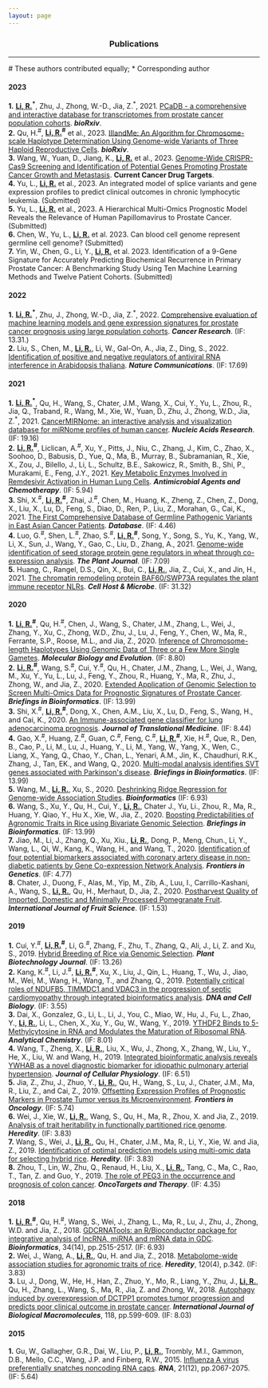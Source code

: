 ```yaml
---
layout: page
---
```


<div align="center"><h3>Publications</h3></div>

--------------------------------------------------

\# These authors contributed equally; * Corresponding author

#### 2023

**1.** **<ins>Li, R.</ins><sup>\*</sup>**, Zhu, J., Zhong, W.-D., Jia, Z.<sup>\*</sup>, 2021. [PCaDB - a comprehensive and interactive database for transcriptomes from prostate cancer population cohorts](https://doi.org/10.1101/2021.06.29.449134). ***bioRxiv***.  
**2.** Qu, H.<sup>#</sup>, **<ins>Li, R.</ins><sup>#</sup>** et al., 2023. [IIIandMe: An Algorithm for Chromosome-scale Haplotype Determination Using Genome-wide Variants of Three Haploid Reproductive Cells](https://doi.org/10.1101/2022.12.07.519546). ***bioRxiv***.  
**3.** Wang, W., Yuan, D., Jiang, K., **<ins>Li, R.</ins>** et al., 2023. [Genome-Wide CRISPR-Cas9 Screening and Identification of Potential Genes Promoting Prostate Cancer Growth and Metastasis](https://doi.org/10.2174/1568009622666220615154137). **Current Cancer Drug Targets**.  
**4.** Yu, L., **<ins>Li, R.</ins>** et al., 2023. An integrated model of splice variants and gene expression profiles to predict clinical outcomes in chronic lymphocytic leukemia. (Submitted)  
**5.** Yu, L., **<ins>Li, R.</ins>** et al., 2023. A Hierarchical Multi-Omics Prognostic Model Reveals the Relevance of Human Papillomavirus to Prostate Cancer. (Submitted)  
**6.** Chen, W., Yu, L., **<ins>Li, R.</ins>** et al. 2023. Can blood cell genome represent germline cell genome? (Submitted)  
**7.** Yin, W., Chen, G., Li, Y., **<ins>Li, R.</ins>** et al. 2023. Identification of a 9-Gene Signature for Accurately Predicting Biochemical Recurrence in Primary Prostate Cancer: A Benchmarking Study Using Ten Machine Learning Methods and Twelve Patient Cohorts. (Submitted)  

#### 2022

**1.** **<ins>Li, R.</ins><sup>\*</sup>**, Zhu, J., Zhong, W.-D., Jia, Z.<sup>\*</sup>, 2022. [Comprehensive evaluation of machine learning models and gene expression signatures for prostate cancer prognosis using large population cohorts](https://doi.org/10.1101/2021.07.02.450975). ***Cancer Research***. (IF: 13.31.)  
**2.** Liu, S., Chen, M., **<ins>Li, R.</ins>**, Li, W., Gal-On, A., Jia, Z., Ding, S., 2022. [Identification of positive and negative regulators of antiviral RNA interference in Arabidopsis thaliana](https://www.nature.com/ncomms/). ***Nature Communications***. (IF: 17.69)  

#### 2021

**1.** **<ins>Li, R.</ins><sup>\*</sup>**, Qu, H., Wang, S., Chater, J.M., Wang, X., Cui, Y., Yu, L., Zhou, R., Jia, Q., Traband, R., Wang, M., Xie, W., Yuan, D., Zhu, J., Zhong, W.D., Jia, Z.<sup>\*</sup>, 2021. [CancerMIRNome: an interactive analysis and visualization database for miRNome profiles of human cancer](https://doi.org/10.1093/nar/gkab784). ***Nucleic Acids Research***. (IF: 19.16)  
**2.** **<ins>Li, R.</ins><sup>#</sup>**, Liclican, A.<sup>#</sup>, Xu, Y., Pitts, J., Niu, C., Zhang, J., Kim, C., Zhao, X., Soohoo, D., Babusis, D., Yue, Q., Ma, B., Murray, B., Subramanian, R., Xie, X., Zou, J., Bilello, J., Li, L., Schultz, B.E., Sakowicz, R., Smith, B., Shi, P., Murakami, E., Feng, J.Y., 2021. [Key Metabolic Enzymes Involved in Remdesivir Activation in Human Lung Cells](https://doi.org/10.1128/AAC.00602-2). ***Antimicrobial Agents and Chemotherapy***. (IF: 5.94)  
**3.** Shi, X.<sup>#</sup>, **<ins>Li, R.</ins><sup>#</sup>**, Zhai, J.<sup>#</sup>, Chen, M., Huang, K., Zheng, Z., Chen, Z., Dong, X., Liu, X., Lu, D., Feng, S., Diao, D., Ren, P., Liu, Z., Morahan, G., Cai, K., 2021. [The First Comprehensive Database of Germline Pathogenic Variants in East Asian Cancer Patients](https://doi.org/10.1093/database/baab075). ***Database***. (IF: 4.46)  
**4.** Luo, G.<sup>#</sup>, Shen, L.<sup>#</sup>, Zhao, S.<sup>#</sup>, **<ins>Li, R.</ins><sup>#</sup>**, Song, Y., Song, S., Yu, K., Yang, W., Li, X., Sun, J., Wang, Y., Gao, C., Liu, D., Zhang, A., 2021. [Genome-wide identification of seed storage protein gene regulators in wheat through co-expression analysis](https://doi.org/10.1111/tpj.15538). ***The Plant Journal***. (IF: 7.09)  
**5.** Huang, C., Rangel, D.S., Qin, X., Bui, C., **<ins>Li, R.</ins>**, Jia, Z., Cui, X., and Jin, H., 2021. [The chromatin remodeling protein BAF60/SWP73A regulates the plant immune receptor NLRs](https://doi.org/10.1016/j.chom.2021.01.005). ***Cell Host & Microbe***. (IF: 31.32)  

#### 2020

**1.** **<ins>Li, R.</ins><sup>#</sup>**, Qu, H.<sup>#</sup>, Chen, J., Wang, S., Chater, J.M., Zhang, L., Wei, J., Zhang, Y., Xu, C., Zhong, W.D., Zhu, J., Lu, J., Feng, Y., Chen, W., Ma, R., Ferrante, S.P., Roose, M.L., and Jia, Z., 2020. [Inference of Chromosome-length Haplotypes Using Genomic Data of Three or a Few More Single Gametes](https://doi.org/10.1093/molbev/msaa176). ***Molecular Biology and Evolution***. (IF: 8.80)  
**2.** **<ins>Li, R.</ins><sup>#</sup>**, Wang, S.<sup>#</sup>, Cui, Y.<sup>#</sup>, Qu, H., Chater, J.M., Zhang, L., Wei, J., Wang, M., Xu, Y., Yu, L., Lu, J., Feng, Y., Zhou, R., Huang, Y., Ma, R., Zhu, J., Zhong, W., and Jia, Z., 2020. [Extended Application of Genomic Selection to Screen Multi-Omics Data for Prognostic Signatures of Prostate Cancer](https://doi.org/10.1093/bib/bbaa197). ***Briefings in Bioinformatics***. (IF: 13.99)  
**3.** Shi, X.<sup>#</sup>, **<ins>Li, R.</ins><sup>#</sup>**, Dong, X., Chen, A.M., Liu, X., Lu, D., Feng, S., Wang, H., and Cai, K., 2020. [An Immune-associated gene classifier for lung adenocarcinoma prognosis](https://doi.org/10.1186/s12967-020-02233-y). ***Journal of Translational Medicine***. (IF: 8.44)  
**4.** Gao, X.<sup>#</sup>, Huang, Z.<sup>#</sup>, Guan, C.<sup>#</sup>, Feng, C.<sup>#</sup>, **<ins>Li, R.</ins><sup>#</sup>**, Xie, H.<sup>#</sup>, Que, R., Den, B., Cao, P., Li, M., Lu, J., Huang, Y., Li, M., Yang, W., Yang, X., Wen, C., Liang, X., Yang, Q., Chao, Y., Chan, L., Yenari, A.M., Jin, K.,  Chaudhuri, R.K., Zhang, J., Tan, EK., and Wang, Q., 2020. [Multi-modal analysis identifies SVT genes associated with Parkinson's disease](https://academic.oup.com/bib). ***Briefings in Bioinformatics***. (IF: 13.99)  
**5.** Wang, M., **<ins>Li, R.</ins>**, Xu, S., 2020. [Deshrinking Ridge Regression for Genome-wide Association Studies](https://doi.org/10.1093/bioinformatics/btaa345). ***Bioinformatics*** (IF: 6.93)  
**6.** Wang, S., Xu, Y., Qu, H., Cui, Y., **<ins>Li, R.</ins>**, Chater J., Yu, Li., Zhou, R., Ma, R., Huang, Y. Qiao, Y., Hu X., Xie, W., Jia, Z., 2020. [Boosting Predictabilities of Agronomic Traits in Rice using Bivariate Genomic Selection](https://academic.oup.com/bib/article/doi/10.1093/bib/bbaa103/5867560?guestAccessKey=c06470c6-19c9-48e8-a821-f5eb870eb23b). ***Briefings in Bioinformatics***. (IF: 13.99)  
**7.** Jiao, M., Li, J., Zhang, Q., Xu, Xiu., **<ins>Li, R.</ins>**, Dong, P., Meng, Chun., Li, Y., Wang, L., Qi, W., Kang, K., Wang, H., and Wang, T., 2020. [Identification of four potential biomarkers associated with coronary artery disease in non-diabetic patients by Gene Co-expression Network Analysis](https://www.frontiersin.org/articles/10.3389/fgene.2020.00542/full). ***Frontiers in Genetics***. (IF: 4.77)  
**8.** Chater, J., Duong, F., Alas, M., Yip, M., Zib, A., Luu, I., Carrillo-Kashani, A., Wang, S., **<ins>Li, R.</ins>**, Qu, H., Merhaut, D., Jia, Z., 2020. [Postharvest Quality of Imported, Domestic and Minimally Processed Pomegranate Fruit](https://www.tandfonline.com/doi/full/10.1080/15538362.2020.1734896). ***International Journal of Fruit Science***. (IF: 1.53)  

#### 2019

**1.** Cui, Y.<sup>#</sup>, **<ins>Li, R.</ins><sup>#</sup>**, Li, G.<sup>#</sup>, Zhang, F., Zhu, T., Zhang, Q., Ali, J., Li, Z. and Xu, S., 2019. [Hybrid Breeding of Rice via Genomic Selection](https://onlinelibrary.wiley.com/doi/full/10.1111/pbi.13170). ***Plant Biotechnology Journal***. (IF: 13.26)  
**2.** Kang, K.<sup>#</sup>, Li, J.<sup>#</sup>, **<ins>Li, R.</ins><sup>#</sup>**, Xu, X., Liu, J., Qin, L., Huang, T., Wu, J., Jiao, M., Wei, M., Wang, H., Wang, T., and Zhang, Q., 2019. [Potentially critical roles of NDUFB5, TIMMDC1,and VDAC3 in the progression of septic cardiomyopathy through integrated bioinformatics analysis](https://www.liebertpub.com/doi/10.1089/dna.2019.4859). ***DNA and Cell Biology***. (IF: 3.55)  
**3.** Dai, X., Gonzalez, G., Li, L., Li, J., You, C., Miao, W., Hu, J., Fu, L., Zhao, Y., **<ins>Li, R.</ins>**, Li, L., Chen, X.,  Xu, Y., Gu, W., Wang, Y., 2019. [YTHDF2 Binds to 5-Methylcytosine in RNA and Modulates the Maturation of Ribosomal RNA](https://pubs.acs.org/doi/abs/10.1021/acs.analchem.9b04505). ***Analytical Chemistry***. (IF: 8.01)  
**4.** Wang, T., Zheng, X., **<ins>Li, R.</ins>**, Liu, X., Wu, J., Zhong, X., Zhang, W., Liu, Y., He, X., Liu, W. and Wang, H., 2019. [Integrated bioinformatic analysis reveals YWHAB as a novel diagnostic biomarker for idiopathic pulmonary arterial hypertension](https://doi.org/10.1002/jcp.27381). ***Journal of Cellular Physiology***. (IF: 6.51)  
**5.** Jia, Z., Zhu, J., Zhuo, Y., **<ins>Li, R.</ins>**, Qu, H., Wang, S., Lu, J., Chater, J.M., Ma, R., Liu, Z., and Cai, Z., 2019. [Offsetting Expression Profiles of Prognostic Markers in Prostate Tumor versus its Microenvironment](https://doi.org/10.3389/fonc.2019.00539). ***Frontiers in Oncology***. (IF: 5.74)  
**6.** Wei, J., Xie, W., **<ins>Li, R.</ins>**, Wang, S., Qu, H., Ma, R., Zhou, X. and Jia, Z., 2019. [Analysis of trait heritability in functionally partitioned rice genome](https://www.nature.com/articles/s41437-019-0244-9). ***Heredity***. (IF: 3.83)  
**7.** Wang, S., Wei, J., **<ins>Li, R.</ins>**, Qu, H., Chater, J.M., Ma, R., Li, Y., Xie, W. and Jia, Z., 2019. [Identification of optimal prediction models using multi-omic data for selecting hybrid rice](https://www.nature.com/articles/s41437-019-0210-6). ***Heredity***. (IF: 3.83)  
**8.** Zhou, T., Lin, W., Zhu, Q., Renaud, H., Liu, X., **<ins>Li, R.</ins>**, Tang, C., Ma, C., Rao, T., Tan, Z. and Guo, Y., 2019. [The role of PEG3 in the occurrence and prognosis of colon cancer](https://doi.org/10.2147/OTT.S208060). ***OncoTargets and Therapy***. (IF: 4.35)  


#### 2018

**1.** **<ins>Li, R.</ins><sup>#</sup>**, Qu, H.<sup>#</sup>, Wang, S., Wei, J., Zhang, L., Ma, R., Lu, J., Zhu, J., Zhong, W.D. and Jia, Z., 2018. [GDCRNATools: an R/Bioconductor package for integrative analysis of lncRNA, miRNA and mRNA data in GDC](https://academic.oup.com/bioinformatics/article/34/14/2515/4917355). ***Bioinformatics***, 34(14), pp.2515-2517. (IF: 6.93)  
**2.** Wei, J., Wang, A., **<ins>Li, R.</ins>**, Qu, H. and Jia, Z., 2018. [Metabolome-wide association studies for agronomic traits of rice](https://www.nature.com/articles/s41437-017-0032-3). ***Heredity***, 120(4), p.342. (IF: 3.83)  
**3.** Lu, J., Dong, W., He, H., Han, Z., Zhuo, Y., Mo, R., Liang, Y., Zhu, J., **<ins>Li, R.</ins>**, Qu, H., Zhang, L., Wang, S., Ma, R., Jia, Z. and Zhong, W., 2018. [Autophagy induced by overexpression of DCTPP1 promotes tumor progression and predicts poor clinical outcome in prostate cancer](https://doi.org/10.1016/j.ijbiomac.2018.06.005). ***International Journal of Biological Macromolecules***, 118, pp.599-609. (IF: 8.03)  


#### 2015

**1.** Gu, W., Gallagher, G.R., Dai, W., Liu, P., **<ins>Li, R.</ins>**, Trombly, M.I., Gammon, D.B., Mello, C.C., Wang, J.P. and Finberg, R.W., 2015. [Influenza A virus preferentially snatches noncoding RNA caps](https://rnajournal.cshlp.org/content/21/12/2067.full). ***RNA***, 21(12), pp.2067-2075. (IF: 5.64)
